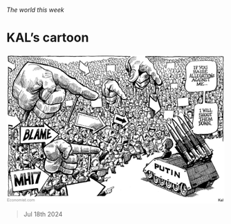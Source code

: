 ###### The world this week

# KAL’s cartoon 

#####  

![image](images/20240720_WWD000.png) 

> Jul 18th 2024 






